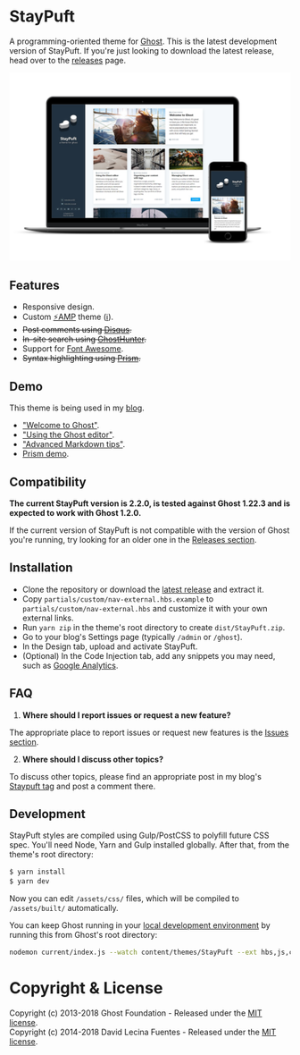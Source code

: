 # StayPuft

A programming-oriented theme for [Ghost](https://github.com/TryGhost/Ghost). This is the latest development version of StayPuft. If you're just looking to download the latest release, head over to the [releases](https://github.com/dlecina/StayPuft/releases) page.

![screenshot-mockup](/assets/screenshots/screenshot-mockup.png?raw=true)

## Features

* Responsive design.
* Custom [⚡AMP](https://blog.ghost.org/custom-amp-themes/) theme ([ℹ️](https://themes.ghost.org/docs/amp)).
* ~~Post comments using [Disqus](http://disqus.com/).~~
* ~~In-site search using [GhostHunter](https://github.com/i11ume/ghostHunter).~~
* Support for [Font Awesome](https://github.com/FortAwesome/Font-Awesome).
* ~~Syntax highlighting using [Prism](https://github.com/LeaVerou/prism/).~~

## Demo

This theme is being used in my [blog](http://davidlecina.com/).

*  ["Welcome to Ghost"](http://davidlecina.com/blog/welcome-to-ghost/).
*  ["Using the Ghost editor"](http://davidlecina.com/blog/the-editor/).
*  ["Advanced Markdown tips"](http://davidlecina.com/blog/advanced-markdown/).
*  [Prism demo](http://davidlecina.com/blog/prism-demo/).

## Compatibility

**The current StayPuft version is 2.2.0, is tested against Ghost 1.22.3 and is expected to work with Ghost 1.2.0.**

If the current version of StayPuft is not compatible with the version of Ghost you're running, try looking for an older one in the [Releases section](https://github.com/dlecina/StayPuft/releases).

## Installation

* Clone the repository or download the [latest release](https://github.com/dlecina/StayPuft/releases/latest) and extract it.
* Copy `partials/custom/nav-external.hbs.example` to `partials/custom/nav-external.hbs` and customize it with your own external links.
* Run `yarn zip` in the theme's root directory to create `dist/StayPuft.zip`.
* Go to your blog's Settings page (typically `/admin` or `/ghost`).
* In the Design tab, upload and activate StayPuft.
* (Optional) In the Code Injection tab, add any snippets you may need, such as [Google Analytics](https://help.ghost.org/article/16-google-analytics).

## FAQ

1. **Where should I report issues or request a new feature?**

  The appropriate place to report issues or request new features is the [Issues section](https://github.com/dlecina/StayPuft/issues).

2. **Where should I discuss other topics?**

  To discuss other topics, please find an appropriate post in my blog's [Staypuft tag](http://davidlecina.com/blog/tag/staypuft/) and post a comment there.

## Development

StayPuft styles are compiled using Gulp/PostCSS to polyfill future CSS spec. You'll need Node, Yarn and Gulp installed globally. After that, from the theme's root directory:

```bash
$ yarn install
$ yarn dev
```

Now you can edit `/assets/css/` files, which will be compiled to `/assets/built/` automatically.

You can keep Ghost running in your [local development environment](https://docs.ghost.org/docs/install-local) by running this from Ghost's root directory:

```bash
nodemon current/index.js --watch content/themes/StayPuft --ext hbs,js,css
```

# Copyright & License

Copyright (c) 2013-2018 Ghost Foundation - Released under the [MIT license](LICENSE).  
Copyright (c) 2014-2018 David Lecina Fuentes - Released under the [MIT license](LICENSE).  
